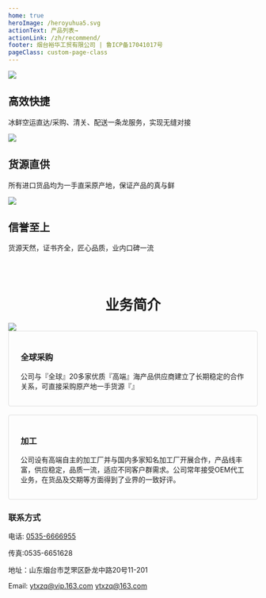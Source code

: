```yaml
---
home: true
heroImage: /heroyuhua5.svg
actionText: 产品列表→
actionLink: /zh/recommend/
footer: 烟台裕华工贸有限公司 | 鲁ICP备17041017号
pageClass: custom-page-class
---
```


<div class="features">
  <div class="feature">
    <img src="/icons/rocket.svg"/>
      <h2>高效快捷</h2>
      <p>冰鲜空运直达/采购、清关、配送一条龙服务，实现无缝对接</p>
  </div>
  <div class="feature">
  <img src="/icons/earth.svg"/>
    <h2>货源直供</h2>
    <p>所有进口货品均为一手直采原产地，保证产品的真与鲜
</p>
  </div>
  <div class="feature">
  <img src="/icons/safety certificate.svg"/>
    <h2>信誉至上</h2>
    <p>货源天然，证书齐全，匠心品质，业内口碑一流</p>
  </div>
</div>
<div style='height: 30px'></div>
<h1 style="text-align: center">业务简介</h1>

<div class='ydi'>
  <img src="/yuhua-demo-icon-zh.svg"/>
</div>

<div style="    padding: 1rem 1.5rem;
    border: 1px solid #ddd;
    border-radius: 4px;">
  <h3>全球采购 <Badge text="原产地" type="warn"/> <Badge text="全球化"/></h3> 
  
  <p>公司与『全球』20多家优质『高端』海产品供应商建立了长期稳定的合作关系，可直接采购原产地一手货源『』</p>
</div>
&nbsp 
<div style="    padding: 1rem 1.5rem;
    border: 1px solid #ddd;
    border-radius: 4px;">
  <h3>加工</h3> 
  
  <p>公司设有高端自主的加工厂并与国内多家知名加工厂开展合作，产品线丰富，供应稳定，品质一流，适应不同客户群需求。公司常年接受OEM代工业务，在货品及交期等方面得到了业界的一致好评。</p>
</div>

### 联系方式

电话:
<a href="tel:0535-6666955">0535-6666955</a>

传真:0535-6651628

地址：山东烟台市芝罘区卧龙中路20号11-201

Email:
<a href="mailto:ytxzq@vip.163.com">ytxzq@vip.163.com</a>
ytxzq@163.com